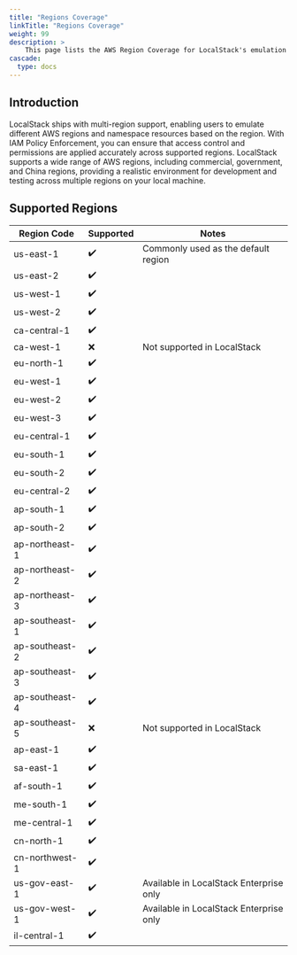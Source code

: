 ```yaml
---
title: "Regions Coverage"
linkTitle: "Regions Coverage"
weight: 99
description: >
    This page lists the AWS Region Coverage for LocalStack's emulation of AWS services.
cascade:
  type: docs
---
```


## Introduction

LocalStack ships with multi-region support, enabling users to emulate different AWS regions and namespace resources based on the region.
With IAM Policy Enforcement, you can ensure that access control and permissions are applied accurately across supported regions.
LocalStack supports a wide range of AWS regions, including commercial, government, and China regions, providing a realistic environment for development and testing across multiple regions on your local machine.

## Supported Regions

| Region Code     | Supported  | Notes                                      |
|-----------------|------------|--------------------------------------------|
| us-east-1       | ✔️         | Commonly used as the default region        |
| us-east-2       | ✔️         |                                              |
| us-west-1       | ✔️         |                                              |
| us-west-2       | ✔️         |                                              |
| ca-central-1    | ✔️         |                                              |
| ca-west-1       | ❌         | Not supported in LocalStack                |
| eu-north-1      | ✔️         |                                              |
| eu-west-1       | ✔️         |                                              |
| eu-west-2       | ✔️         |                                              |
| eu-west-3       | ✔️         |                                              |
| eu-central-1    | ✔️         |                                              |
| eu-south-1      | ✔️         |                                              |
| eu-south-2      | ✔️         |                                              |
| eu-central-2    | ✔️         |                                              |
| ap-south-1      | ✔️         |                                              |
| ap-south-2      | ✔️         |                                              |
| ap-northeast-1  | ✔️         |                                              |
| ap-northeast-2  | ✔️         |                                              |
| ap-northeast-3  | ✔️         |                                              |
| ap-southeast-1  | ✔️         |                                              |
| ap-southeast-2  | ✔️         |                                              |
| ap-southeast-3  | ✔️         |                                              |
| ap-southeast-4  | ✔️         |                                              |
| ap-southeast-5  | ❌         | Not supported in LocalStack                |
| ap-east-1       | ✔️         |                                              |
| sa-east-1       | ✔️         |                                              |
| af-south-1      | ✔️         |                                              |
| me-south-1      | ✔️         |                                              |
| me-central-1    | ✔️         |                                              |
| cn-north-1      | ✔️         |                                              |
| cn-northwest-1  | ✔️         |                                              |
| us-gov-east-1   | ✔️         | Available in LocalStack Enterprise only    |
| us-gov-west-1   | ✔️         | Available in LocalStack Enterprise only    |
| il-central-1    | ✔️         |                                              |
